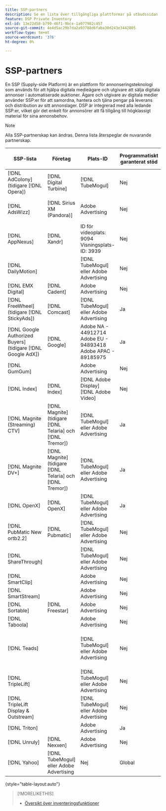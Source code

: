 ```yaml
---
title: SSP-partners
description: Se en lista över tillgängliga plattformar på utbudssidan (SSP) och öppna Exchange-partners.
feature: DSP Private Inventory
exl-id: 13e22d58-b799-46f1-9bce-1a077982c457
source-git-commit: 4e4d5ac29b7da2a93788d6faba30d243e3442805
workflow-type: tm+mt
source-wordcount: '376'
ht-degree: 0%

---
```


# SSP-partners

En SSP (Supply-side Platform) är en plattform för annonseringsteknologi som används för att hjälpa digitala medieägare och utgivare att sälja digitala annonser i automatiserade auktioner. Ägare och utgivare av digitala medier använder SSP:er för att samordna, hantera och tjäna pengar på leverans och distribution av sitt annonslager. DSP är integrerad med alla ledande SSP:er, vilket gör det enkelt för annonsörer att få tillgång till högklassigt material för sina annonsbehov.

>[!NOTE]
>
>Alla SSP-partnerskap kan ändras. Denna lista återspeglar de nuvarande partnerskap.

| SSP-lista | Företag | Plats-ID | Programmatiskt garanterat stöd | Län | Valuta som stöds | Video Desktop | Video Mobile | Video CTV | Display Desktop | Visa mobil | Inbyggd visning | Ljuddator och mobil |
|--- |--- |--- |--- |--- |--- |--- |--- |--- |--- |--- |--- |--- |
| [!DNL AdColony] (tidigare [!DNL Opera]) | [!DNL Digital Turbine] | [!DNL TubeMogul] | Nej | Global | USD | x | x |  | x | x |  |  |
| [!DNL AdsWizz] | [!DNL Sirius XM (Pandora)] | Adobe Advertising | Nej | Global | US-dollar, EUR, GBP |  |  |  |  |  |  | x |
| [!DNL AppNexus] | [!DNL Xandr] | ID för videoplats: 9094<br>Visningsplats-ID: 3939 | Nej | Global | USD | x | x | x | x | x |  |  |
| [!DNL DailyMotion] |  | [!DNL TubeMogul] eller Adobe Advertising | Nej | USA och EMEA | USD, EUR | x | x | x | x | x |  |  |
| [!DNL EMX Digital] | [!DNL Cadent] | Adobe Advertising | Nej | USA/CA | USD | x | x | x | x | x |  |  |
| [!DNL FreeWheel] (tidigare [!DNL StickyAds]) | [!DNL Comcast] | [!DNL TubeMogul] eller Adobe Advertising | Ja | Global | USD, EUR, AUD, GBP | x | x | x |  |  |  |  |
| [!DNL Google Authorized Buyers] (tidigare [!DNL Google AdX]) | [!DNL Google] | Adobe NA - 44912714<br>Adobe EU - 94893418<br>Adobe APAC - 89185975 | Ja | Global | USD, BRL | x | x | x | x | x |  | x |
| [!DNL GumGum] |  | Adobe Advertising | Nej | USA/CA | USD | x | x |  | x | x |  |  |
| [!DNL Index] | [!DNL Index] | [!DNL Adobe Display]<br>[!DNL Adobe Video] | Nej | Global | USD | x | x | x | x | x | | |
| [!DNL Magnite (Streaming) CTV] | [!DNL Magnite] (tidigare [!DNL Telaria] och [!DNL Tremor]) | [!DNL TubeMogul] eller Adobe Advertising | Ja | Global | AUD, USD | x | x | x |  |  |  |  |
| [!DNL Magnite DV+] | [!DNL Magnite] (tidigare [!DNL Telaria] och [!DNL Tremor]) | [!DNL TubeMogul] eller Adobe Advertising | Ja | Global | USD | x | x | x | x | x |  | x |
| [!DNL OpenX] | [!DNL OpenX] | [!DNL TubeMogul] eller Adobe Advertising | Ja | Global | USD | x | x | x | x | x |  |  |
| [!DNL PubMatic New ortb2.2] | [!DNL Pubmatic] | [!DNL TubeMogul] eller Adobe Advertising | Nej | Global | USD | x | x | x | x | x |  |  |
| [!DNL ShareThrough] |  | [!DNL TubeMogul] eller Adobe Advertising | Nej | Global | USD | x | x | x | x | x | x |  |
| [!DNL SmartClip] |  | Adobe Advertising | Nej | EMEA | Alla valutor | x | x | x | x | x |  |  |
| [!DNL SmartStream] |  | Adobe Advertising | Nej | EMEA | EUR, USD | x | x |  |  |  |  |  |
| [!DNL Sortable] | [!DNL Freestar] | Adobe Advertising | Nej | CA | USD |  |  |  | x | x |  |  |
| [!DNL Taboola] |  | Adobe Advertising | Nej | USA/CA | USD | x | x |  |  |  |  |  |
| [!DNL Teads] |  | [!DNL TubeMogul] eller Adobe Advertising | Nej | Outstream Video = Global<br>Display = NA + EMEA | USD | x | x |  | x | x |  |  |
| [!DNL TripleLift] |  | [!DNL TubeMogul] eller Adobe Advertising | Nej | Global | USD |  |  |  |  |  | x |  |
| [!DNL TripleLift Display & Outstream] |  | [!DNL TubeMogul] eller Adobe Advertising | Nej | Global | USD | x | x | x | x | x |  |  |
| [!DNL Triton] |  | Adobe Advertising | Ja | Global | USD |  |  |  |  |  |  | x |
| [!DNL Unruly] | [!DNL Nexxen] | Adobe Advertising | Nej | USA och EMEA | USD | x | x | x |  |  |  |  |
| [!DNL Yahoo] | [!DNL TubeMogul] eller Adobe Advertising | Nej | Global | USD | x | x | x | x | x |  |  |

{style="table-layout:auto"}

>[!MORELIKETHIS]
>
>* [Översikt över inventeringsfunktioner](inventory-overview.md)
